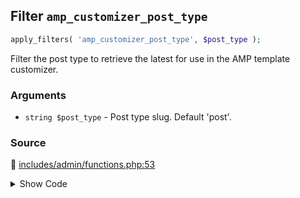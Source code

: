 ## Filter `amp_customizer_post_type`

```php
apply_filters( 'amp_customizer_post_type', $post_type );
```

Filter the post type to retrieve the latest for use in the AMP template customizer.

### Arguments

* `string $post_type` - Post type slug. Default &#039;post&#039;.

### Source

:link: [includes/admin/functions.php:53](/includes/admin/functions.php#L53)

<details>
<summary>Show Code</summary>

```php
$post_type = (string) apply_filters( 'amp_customizer_post_type', 'post' );
```

</details>
